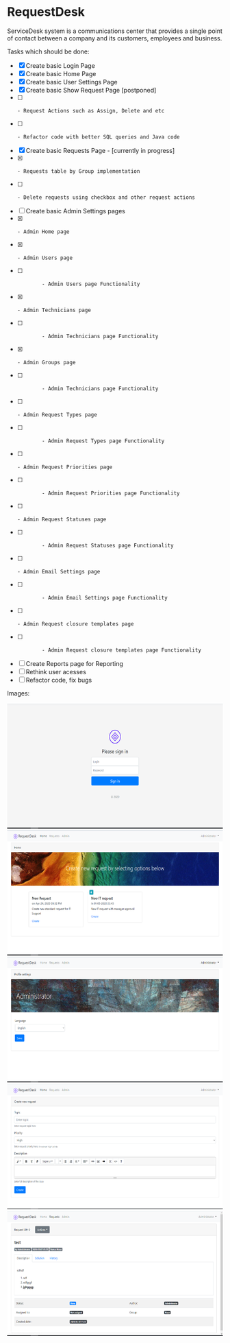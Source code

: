 # RequestDesk

ServiceDesk system is a communications center that provides a single point of contact between a company and its customers, employees and business.

Tasks which should be done:
- [x] Create basic Login Page
- [x] Create basic Home Page
- [x] Create basic User Settings Page
- [x] Create basic Show Request Page [postponed] 
- [ ]     - Request Actions such as Assign, Delete and etc
- [ ]     - Refactor code with better SQL queries and Java code
- [x] Create basic Requests Page - [currently in progress]
- [x]     - Requests table by Group implementation
- [ ]     - Delete requests using checkbox and other request actions
- [ ] Create basic Admin Settings pages
- [x]     - Admin Home page
- [x]     - Admin Users page
- [ ]             - Admin Users page Functionality
- [x]     - Admin Technicians page
- [ ]             - Admin Technicians page Functionality
- [x]     - Admin Groups page
- [ ]             - Admin Technicians page Functionality
- [ ]     - Admin Request Types page
- [ ]             - Admin Request Types page Functionality
- [ ]     - Admin Request Priorities page
- [ ]             - Admin Request Priorities page Functionality
- [ ]     - Admin Request Statuses page
- [ ]             - Admin Request Statuses page Functionality
- [ ]     - Admin Email Settings page
- [ ]             - Admin Email Settings page Functionality
- [ ]     - Admin Request closure templates page
- [ ]             - Admin Request closure templates page Functionality
- [ ] Create Reports page for Reporting
- [ ] Rethink user acesses
- [ ] Refactor code, fix bugs

Images:

<img src="https://github.com/akshinmustafayev/RequestDesk/blob/master/deploy/screenshoots/1.PNG" alt="alt text" width="600" height="293">

<img src="https://github.com/akshinmustafayev/RequestDesk/blob/master/deploy/screenshoots/2.PNG" alt="alt text" width="600" height="293">

<img src="https://github.com/akshinmustafayev/RequestDesk/blob/master/deploy/screenshoots/3.PNG" alt="alt text" width="600" height="293">

<img src="https://github.com/akshinmustafayev/RequestDesk/blob/master/deploy/screenshoots/4.PNG" alt="alt text" width="600" height="293">

<img src="https://github.com/akshinmustafayev/RequestDesk/blob/master/deploy/screenshoots/5.PNG" alt="alt text" width="600" height="293">
